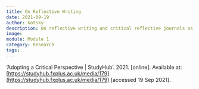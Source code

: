 ```yaml
---
title: On Reflective Writing
date: 2021-09-19
author: kotsky
description: On reflective writing and critical reflective journals as a practice
image: 
module: Module 1
category: Research
tags:
---
```


‘Adopting a Critical Perspective | StudyHub’. 2021. [online]. Available at: [https://studyhub.fxplus.ac.uk/media/179](https://studyhub.fxplus.ac.uk/media/179) [accessed 19 Sep 2021].